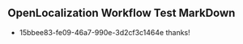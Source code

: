 ## OpenLocalization Workflow Test MarkDown
* 15bbee83-fe09-46a7-990e-3d2cf3c1464e 
thanks!<!--HONumber=Mar16_HO3-->
